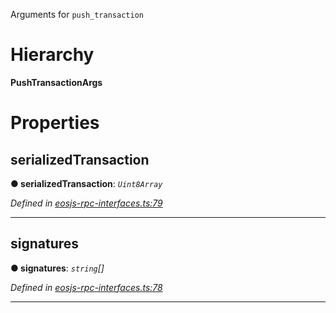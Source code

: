 

Arguments for `push_transaction`

# Hierarchy

**PushTransactionArgs**

# Properties

<a id="serializedtransaction"></a>

##  serializedTransaction

**● serializedTransaction**: *`Uint8Array`*

*Defined in [eosjs-rpc-interfaces.ts:79](https://github.com/EOSIO/eosjs/blob/a2c7836/src/eosjs-rpc-interfaces.ts#L79)*

___
<a id="signatures"></a>

##  signatures

**● signatures**: *`string`[]*

*Defined in [eosjs-rpc-interfaces.ts:78](https://github.com/EOSIO/eosjs/blob/a2c7836/src/eosjs-rpc-interfaces.ts#L78)*

___

